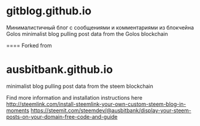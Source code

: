 # gitblog.github.io
Минималистичный блог с сообщениями и комментариями из блокчейна Golos 
minimalist blog pulling post data from the Golos blockchain

====
Forked from
# ausbitbank.github.io
minimalist blog pulling post data from the steem blockchain

Find more information and installation instructions here 
http://steemlink.com/install-steemlink-your-own-custom-steem-blog-in-moments
https://steemit.com/steemdev/@ausbitbank/display-your-steem-posts-on-your-domain-free-code-and-guide
